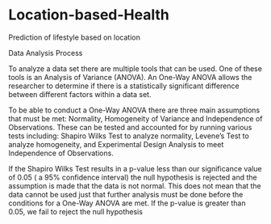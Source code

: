 # Location-based-Health
Prediction of lifestyle based on location 

Data Analysis Process

To analyze a data set there are multiple tools that can be used. One of these tools is an Analysis of Variance (ANOVA). An One-Way ANOVA allows the researcher to determine if there is a statistically significant difference between different factors within a data set. 

To be able to conduct a One-Way ANOVA there are three main assumptions that must be met: Normality, Homogeneity of Variance and Independence of Observations. These can be tested and accounted for by running various tests including:  Shapiro Wilks Test to analyze normality, Levene’s Test to analyze homogeneity, and Experimental Design Analysis to meet Independence of Observations. 

If the Shapiro Wilks Test results in a p-value less than our significance value of 0.05 ( a 95% confidence interval) the null hypothesis is rejected and the assumption is made that the data is not normal. This does not mean that the data cannot be used just that further analysis must be done before the conditions for a One-Way ANOVA are met. If the p-value is greater than 0.05, we fail to reject the null hypothesis 
